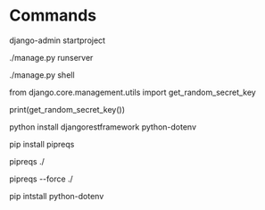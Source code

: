 # Commands

django-admin startproject <project-name>

./manage.py runserver

./manage.py shell

from django.core.management.utils import get_random_secret_key

print(get_random_secret_key())

python install djangorestframework python-dotenv

pip install pipreqs

pipreqs ./

pipreqs --force ./

pip intstall python-dotenv